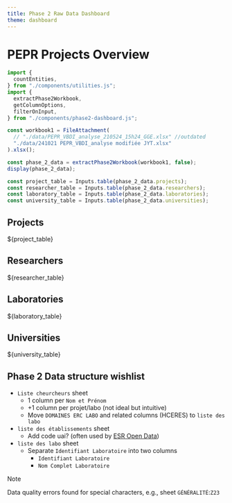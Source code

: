 ```yaml
---
title: Phase 2 Raw Data Dashboard
theme: dashboard
---
```


# PEPR Projects Overview

```js
import {
  countEntities,
} from "./components/utilities.js";
import {
  extractPhase2Workbook,
  getColumnOptions,
  filterOnInput,
} from "./components/phase2-dashboard.js";
```

```js
const workbook1 = FileAttachment(
  // "./data/PEPR_VBDI_analyse_210524_15h24_GGE.xlsx" //outdated
  "./data/241021 PEPR_VBDI_analyse modifiée JYT.xlsx"
).xlsx();
```

```js echo
const phase_2_data = extractPhase2Workbook(workbook1, false);
display(phase_2_data);
```

```js
const project_table = Inputs.table(phase_2_data.projects);
const researcher_table = Inputs.table(phase_2_data.researchers);
const laboratory_table = Inputs.table(phase_2_data.laboratories);
const university_table = Inputs.table(phase_2_data.universities);
```

<div class="grid grid-cols-2">
  <div class="card grid-colspan-2">
    <h2>Projects</h2>
    <div style="max-height: 400px; overflow: auto;">${project_table}</div>
  </div>
  <div class="card grid-colspan-2">
    <h2>Researchers</h2>
    <div style="max-height: 400px; overflow: auto;">${researcher_table}</div>
  </div>
  <div class="card grid-colspan-2">
    <h2>Laboratories</h2>
    <div style="max-height: 400px; overflow: auto;">${laboratory_table}</div>
  </div>
  <div class="card grid-colspan-2">
    <h2>Universities</h2>
    <div style="max-height: 400px; overflow: auto;">${university_table}</div>
  </div>
</div>

## Phase 2 Data structure wishlist
- `Liste cheurcheurs` sheet
  - 1 column per `Nom et Prénom`
  - +1 column per projet/labo (not ideal but intuitive)
  - Move `DOMAINES ERC LABO` and related columns (HCERES) to `liste des labo`
- `liste des établissements` sheet
  - Add code uai? (often used by [ESR Open Data](data.enseignementsup-recherche.gouv.fr))
- `liste des labo` sheet
  - Separate `Identifiant Laboratoire` into two columns
    - `Identifiant Laboratoire`
    - `Nom Complet Laboratoire`

> [!NOTE]
> Data quality errors found for special characters, e.g., sheet `GÉNÉRALITÉ`:`Z23`
